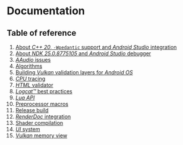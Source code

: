 # Documentation

## Table of reference

1) [About _C++ 20_, `-Wpedantic` support and _Android Studio_ integration](./about-c++20-and-pedantic.md)
1) [About _NDK 25.0.8775105_ and _Android Studio_ debugger](./about-NDK-25.0.8775105.md)
1) [_AAudio_ issues](./aaudio-issues.md)
1) [Algorithms](./algorithms.md)
1) [Building _Vulkan_ validation layers for _Android OS_](./vulkan-validation-layers.md)
1) [_CPU_ tracing](./cpu-tracing.md)
1) [_HTML_ validator](./html-validator.md)
1) [_Logcat™_ best practices](./logcat.md)
1) [_Lua API_](./lua-api.md)
1) [Preprocessor macros](./preprocessor-macros.md)
1) [Release build](./release-build.md)
1) [_RenderDoc_ integration](./renderdoc-integration.md)
1) [Shader compilation](./shader-compilation.md)
1) [_UI_ system](./ui-system.md)
1) [_Vulkan_ memory view](./vulkan-memory-view.md)
